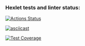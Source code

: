 ### Hexlet tests and linter status:
[![Actions Status](https://github.com/Latanarie/frontend-project-lvl2/workflows/hexlet-check/badge.svg)](https://github.com/Latanarie/frontend-project-lvl2/actions)

[![asciicast](https://asciinema.org/a/XSR0rAcx2l4pGtMlK9hAxiRXn.svg)](https://asciinema.org/a/XSR0rAcx2l4pGtMlK9hAxiRXn)

[![Test Coverage](https://api.codeclimate.com/v1/badges/47d2292ecd14e1e19199/test_coverage)](https://codeclimate.com/github/Latanarie/frontend-project-lvl2/test_coverage)